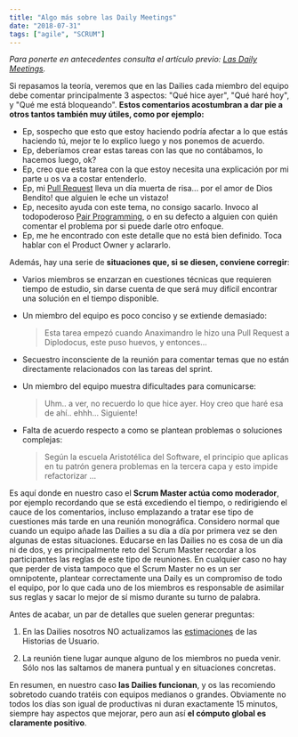 ```yaml
---
title: "Algo más sobre las Daily Meetings"
date: "2018-07-31"
tags: ["agile", "SCRUM"]
---
```


_Para ponerte en antecedentes consulta el artículo previo: [Las Daily Meetings](/las-daily-meetings/)._

Si repasamos la teoría, veremos que en las Dailies cada miembro del equipo debe comentar principalmente 3 aspectos: "Qué hice ayer", "Qué haré hoy", y "Qué me está bloqueando". **Estos comentarios acostumbran a dar pie a otros tantos también muy útiles, como por ejemplo:**

- Ep, sospecho que esto que estoy haciendo podría afectar a lo que estás haciendo tú, mejor te lo explico luego y nos ponemos de acuerdo.
- Ep, deberíamos crear estas tareas con las que no contábamos, lo hacemos luego, ok?
- Ep, creo que esta tarea con la que estoy necesita una explicación por mi parte u os va a costar entenderlo.
- Ep, mi [Pull Request](https://help.github.com/articles/about-pull-requests/) lleva un día muerta de risa... por el amor de Dios Bendito! que alguien le eche un vistazo!
- Ep, necesito ayuda con este tema, no consigo sacarlo. Invoco al todopoderoso [Pair Programming](https://es.wikipedia.org/wiki/Programaci%C3%B3n_en_pareja), o en su defecto a alguien con quién comentar el problema por si puede darle otro enfoque.
- Ep, me he encontrado con este detalle que no está bien definido. Toca hablar con el Product Owner y aclararlo.

Además, hay una serie de **situaciones que, si se diesen, conviene corregir**:

- Varios miembros se enzarzan en cuestiones técnicas que requieren tiempo de estudio, sin darse cuenta de que será muy difícil encontrar una solución en el tiempo disponible.

- Un miembro del equipo es poco conciso y se extiende demasiado:

  > Esta tarea empezó cuando Anaximandro le hizo una Pull Request a Diplodocus, este puso huevos, y entonces...

- Secuestro inconsciente de la reunión para comentar temas que no están directamente relacionados con las tareas del sprint.

- Un miembro del equipo muestra dificultades para comunicarse:

  > Uhm.. a ver, no recuerdo lo que hice ayer. Hoy creo que haré esa de ahí.. ehhh... Siguiente!

- Falta de acuerdo respecto a como se plantean problemas o soluciones complejas:

  > Según la escuela Aristotélica del Software, el principio que aplicas en tu patrón genera problemas en la tercera capa y esto impide refactorizar ...

Es aquí donde en nuestro caso el **Scrum Master actúa como moderador**, por ejemplo recordando que se está excediendo el tiempo, o redirigiendo el cauce de los comentarios, incluso emplazando a tratar ese tipo de cuestiones más tarde en una reunión monográfica. Considero normal que cuando un equipo añade las Dailies a su día a día por primera vez se den algunas de estas situaciones. Educarse en las Dailies no es cosa de un día ni de dos, y es principalmente reto del Scrum Master recordar a los participantes las reglas de este tipo de reuniones. En cualquier caso no hay que perder de vista tampoco que el Scrum Master no es un ser omnipotente, plantear correctamente una Daily es un compromiso de todo el equipo, por lo que cada uno de los miembros es responsable de asimilar sus reglas y sacar lo mejor de sí mismo durante su turno de palabra.

Antes de acabar, un par de detalles que suelen generar preguntas:

1.  En las Dailies nosotros NO actualizamos las [estimaciones](http://www.javiergarzas.com/2014/01/estimacion-agil-scrum.html) de las Historias de Usuario.

2.  La reunión tiene lugar aunque alguno de los miembros no pueda venir. Sólo nos las saltamos de manera puntual y en situaciones concretas.

En resumen, en nuestro caso **las Dailies funcionan**, y os las recomiendo sobretodo cuando tratéis con equipos medianos o grandes. Obviamente no todos los días son igual de productivas ni duran exactamente 15 minutos, siempre hay aspectos que mejorar, pero aun así **el cómputo global es claramente positivo**.
